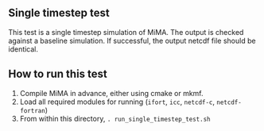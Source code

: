 ## Single timestep test

This test is a single timestep simulation of MiMA. The output is checked against 
a baseline simulation. If successful, the output netcdf file should be identical.

## How to run this test

1. Compile MiMA in advance, either using cmake or mkmf.
2. Load all required modules for running (`ifort`, `icc`, `netcdf-c`, `netcdf-fortran`)
3. From within this directory, `. run_single_timestep_test.sh` 
 

